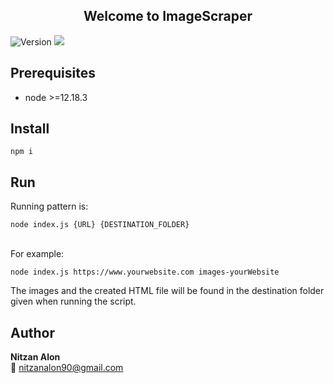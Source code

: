 <h2 align="center">Welcome to ImageScraper</h1>
<p>
  <img alt="Version" src="https://img.shields.io/badge/version-1.0.0-blue.svg?cacheSeconds=2592000" />
  <img src="https://img.shields.io/badge/node-%3E%3D12.18.3-blue.svg" />
</p>

## Prerequisites
- node >=12.18.3

## Install
```
npm i
```

## Run
Running pattern is:</br>
```
node index.js {URL} {DESTINATION_FOLDER}
```
<br/>For example:</p>
```
node index.js https://www.yourwebsite.com images-yourWebsite
```
<p>The images and the created HTML file will be found in the destination folder given when running the script.</p>

## Author
<b>Nitzan Alon</b><br/>
:email: nitzanalon90@gmail.com
